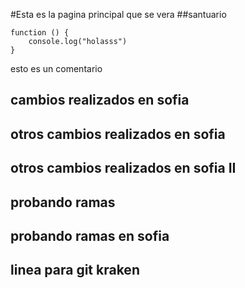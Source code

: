 
#Esta es la pagina principal que se vera
##santuario

```
function () {
    console.log("holasss")
}
```
esto es un comentario
## cambios realizados en sofia
## otros cambios realizados en sofia
## otros cambios realizados en sofia II
## probando ramas
## probando ramas en sofia
## linea para git kraken

